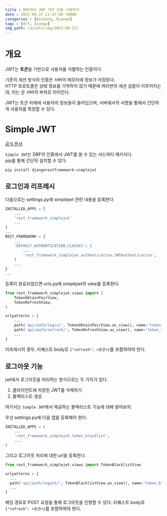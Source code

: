 ```yaml
---
title : DRF에서 JWT 기반 인증 사용하기
date : 2022-09-27 21:47:00 +0900
categories : [Backend, Django]
tags : [drf, django]
img_path: /assets/img/2022-09-27/
---
```


# 개요
JWT는 **토큰**을 기반으로 사용자를 식별하는 인증이다.

기존의 세션 방식의 인증은 서버의 메모리에 정보가 저장된다.  
HTTP 프로토콜은 상태 정보를 기억하지 않기 때문에 여러번의 세션 검증이 이루어지는데, 이는 곧 서버의 부하로 이어진다.  

JWT는 토큰 자체에 사용자의 정보들이 들어있으며, 서버에서의 서명을 통해서 간단하게 사용자를 특정할 수 있다.

# Simple JWT
[공식 문서](https://django-rest-framework-simplejwt.readthedocs.io/en/latest/)

`Simple JWT`는 DRF의 인증에서 JWT를 쓸 수 있는 서드파티 패키지다.  
pip를 통해 간단히 설치할 수 있다.

```shell
pip install djangorestframework-simplejwt
```

## 로그인과 리프레시
다음으로는 settings.py에 simplejwt 관련 내용을 등록한다.

```python
INSTALLED_APPS = [
    ...
    'rest_framework_simplejwt'
    ...
]
...
REST_FRAMEWORK = {
    ...
    'DEFAULT_AUTHENTICATION_CLASSES': (
        ...
        'rest_framework_simplejwt.authentication.JWTAuthentication',
    )
    ...
}
...
```

등록이 완료되었으면 urls.py에 simplejwt의 view를 등록한다.

```python
from rest_framework_simplejwt.views import (
    TokenObtainPairView,
    TokenRefreshView,
)

urlpatterns = [
    ...
    path('api/auth/login/', TokenObtainPairView.as_view(), name='token_obtain_pair'),
    path('api/auth/refresh/', TokenRefreshView.as_view(), name='token_refresh'),
    ...
]
```

리프레시의 경우, 리퀘스트 body로 `{"refresh": <토큰>}`를 포함하여야 한다.

## 로그아웃 기능
jwt에서 로그아웃을 처리하는 방식으로는 두 가지가 있다.
1. 클라이언트에 저장된 JWT를 삭제하기
2. 블랙리스트 생성

여기서는 `Simple JWT`에서 제공하는 블랙리스트 기능에 대해 알아보자.

우선 settings.py에 다음 앱을 등록해야 한다.
```python
INSTALLED_APPS = (
    ...
    'rest_framework_simplejwt.token_blacklist',
    ...
)
```

그리고 로그아웃 처리에 대한 url을 등록한다.
```python
from rest_framework_simplejwt.views import TokenBlacklistView

urlpatterns = [
  ...
  path('api/auth/logout/', TokenBlacklistView.as_view(), name='token_blacklist'),
  ...
]
```

해당 경로로 POST 요청을 통해 로그아웃을 진행할 수 있다.
리퀘스트 body로 `{"refresh": <토큰>}`를 포함하여야 한다.
